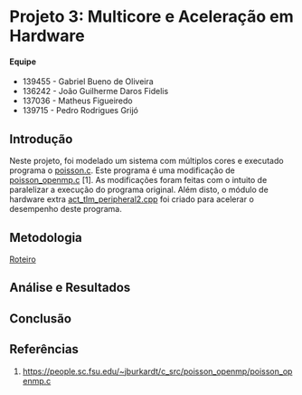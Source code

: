 # Projeto 3: Multicore e Aceleração em Hardware

#### Equipe
- 139455 - Gabriel Bueno de Oliveira
- 136242 - João Guilherme Daros Fidelis
- 137036 - Matheus Figueiredo
- 139715 - Pedro Rodrigues Grijó

## Introdução
Neste projeto, foi modelado um sistema com múltiplos cores e executado programa o [poisson.c](https://github.com/pedrogrijo/MC723/blob/master/projeto3/poisson.c). Este programa é uma modificação de [poisson_openmp.c](https://github.com/pedrogrijo/MC723/blob/master/projeto3/poisson_openmp.c) [1]. As modificações foram feitas com o intuito de paralelizar a execução do programa original. Além disto, o módulo de hardware extra [act_tlm_peripheral2.cpp](https://github.com/pedrogrijo/MC723/blob/master/projeto3/act_tlm_peripheral2.cpp) foi criado para acelerar o desempenho deste programa.

## Metodologia

[Roteiro](https://github.com/pedrogrijo/MC723/blob/master/projeto3/ROTEIRO.md)

## Análise e Resultados

## Conclusão

## Referências
1. https://people.sc.fsu.edu/~jburkardt/c_src/poisson_openmp/poisson_openmp.c
